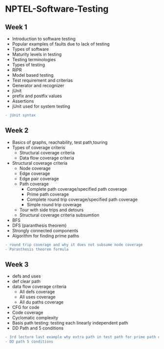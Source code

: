 # NPTEL-Software-Testing
## Week 1   
* Introduction to software testing  
* Popular examples of faults due to lack of testing  
* Types of software  
* Maturity levels in testing  
* Testing terminologies 
* Types of testing  
* RIPR  
* Model based testing  
* Test requirement and criterias  
* Generator and recognizer  
* jUnit  
* prefix and postfix values  
* Assertions  
* jUnit used for system testing  
```diff
- jUnit syntax
```  
  
## Week 2  
* Basics of graphs, reachability, test path,touring  
* Types of coverage criteris  
  * Structural coverage criteria  
  * Data flow coverage criteria  
* Structural coverage criteria  
  * Node coverage  
  * Edge coverage  
  * Edge pair coverage  
  * Path coverage  
    * Complete path coverage/specified path coverage    
    * Prime path coverage  
    * Complete round trip coverage/specified path coverage  
    * Simple round trip coverage  
  * Tour with side trips and detours  
  * Structural coverage criteria subsumtion  
* BFS  
* DFS (paranthesis theorem)  
* Strongly connected components  
* Algorithm for finding prime paths   
    
```diff  
- round trip coverage and why it does not subsume node coverage  
- Paranthesis theorem formula  
```  
## Week 3  
* defs and uses  
* def clear path  
* data flow coverage criteria  
  * All defs coverage  
  * All uses coverage  
  * All du paths coverage  
* CFG for code  
* Code coverage  
* Cyclomatic complexity  
* Basis path testing: testing each linearly independent path  
* DD Path and 5 conditions  
```diff  
- 3rd lecture last example why extra path in test path for prime path coverage  
- DD path 5 conditions
```

